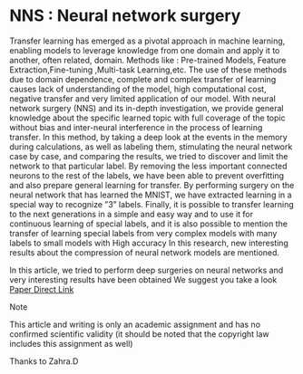 # NNS : Neural network surgery
<p> Transfer learning has emerged as a pivotal approach in machine learning, enabling models to leverage knowledge from one domain
and apply it to another, often related, domain. Methods like : Pre-trained Models, Feature Extraction,Fine-tuning
,Multi-task Learning,etc. The use of these methods due to domain dependence, complete and complex transfer of learning
causes lack of understanding of the model, high computational cost, negative transfer and very limited application of our
model. With neural network surgery (NNS) and its in-depth investigation, we provide general knowledge about the specific learned
topic with full coverage of the topic without bias and inter-neural interference in the process of learning transfer. In this method,
by taking a deep look at the events in the memory during calculations, as well as labeling them, stimulating the neural network
case by case, and comparing the results, we tried to discover and limit the network to that particular label. By removing the less
important connected neurons to the rest of the labels, we have been able to prevent overfitting and also prepare general learning for
transfer. By performing surgery on the neural network that has learned the MNIST, we have extracted learning in a special
way to recognize ”3” labels. Finally, it is possible to transfer learning to the next generations in a simple and easy way and to
use it for continuous learning of special labels, and it is also possible to mention the transfer of learning special labels from
very complex models with many labels to small models with High accuracy In this research, new interesting results about the
compression of neural network models are mentioned.</p>

In this article, we tried to perform deep surgeries on neural networks and very interesting results have been obtained
We suggest you take a look [Paper Direct Link](https://github.com/saeidEmadi/NNS/blob/main/NNS.pdf)

> [!NOTE]
> This article and writing is only an academic assignment and has no confirmed scientific validity (it should be noted that the copyright law includes this assignment as well)

Thanks to Zahra.D
